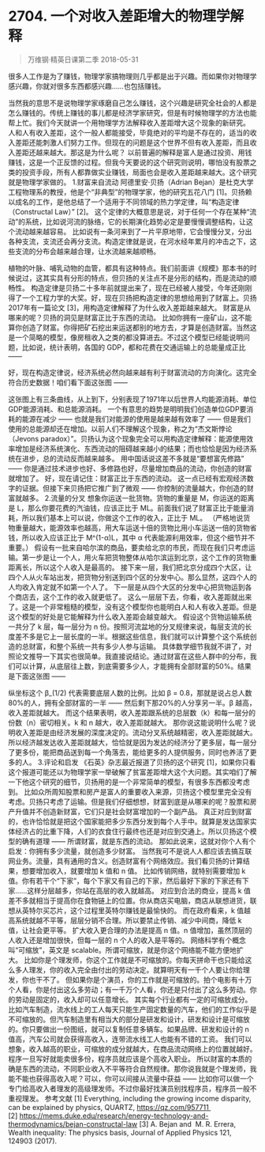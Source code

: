 # 2704. 一个对收入差距增大的物理学解释
> 万维钢·精英日课第二季
2018-05-31

很多人工作是为了赚钱，物理学家搞物理则几乎都是出于兴趣。而如果你对物理学感兴趣，你就对很多东西都感兴趣……也包括赚钱。

当然我的意思不是说物理学家琢磨自己怎么赚钱，这个兴趣是研究全社会的人都是怎么赚钱的。传统上赚钱的事儿都是经济学家研究，但是有时候物理学的方法也能帮上忙。我们今天就讲一个用物理学方法解释收入差距增大这个现象的新研究。
人和人有收入差距，这个一般人都能接受，毕竟绝对的平均是不存在的，适当的收入差距还能刺激人们努力工作。但现在的问题是这个世界不但有收入差距，而且收入差距还越来越大。那这是为什么呢？
以前普遍的解释是富人是通过投资、用钱赚钱，这是一个正反馈的过程。但我今天要说的这个研究则说明，哪怕没有股票之类的投资手段，所有人都靠做实业赚钱，局面也会是收入差距越来越大。这个研究就是物理学家做的。
1.财富来自流动
阿德里安·贝扬（Adrian Bejan）是杜克大学工程物理系的教授，他是个“非典型”的物理学家，他的研究五花八门 [1]。贝扬赖以成名的工作，是他总结了一个适用于不同领域的热力学定律，叫“构造定律（Constructal Law）” [2]。
这个定律的大概意思是说，对于任何一个存在某种“流动”的系统，比如说河流的脉络，它的长期演化趋势必定是要慢慢调整结构，让这个流动越来越容易。
比如说有一条河来到了一片平原地带，它会慢慢分叉，分出各种支流，支流还会再分支流。构造定律就是说，在河水经年累月的冲击之下，这些支流的分布会越来越合理，让水流越来越顺畅。

植物的叶脉、哺乳动物的血管，都具有这种特点。我们前面讲《规模》那本书的时候说过，这其实具有分形的特点，但贝扬的关注点不是分形的结构，而是流动的顺畅性。
构造定律是贝扬二十多年前就提出来了，现在已经被人接受，今年还刚刚得了一个工程力学的大奖。好，现在贝扬把构造定律的思想给用到了财富上。贝扬2017年有一篇论文 [3]，用构造定律解释了为什么收入差距越来越大。
财富是从哪来的呢？贝扬的洞见是财富正比于东西的流动。
比如你拥有一座矿山，这不能算你创造了财富。你得把矿石挖出来运送都别的地方去，才算是创造财富。当然这是一个简略的模型，像房租收入之类的都没算进去。不过这个模型已经能说明问题，比如说，统计表明，各国的 GDP，都和花费在交通运输上的总能量成正比 —— 

好，现在构造定律说，经济系统必然向越来越有利于财富流动的方向演化。这完全符合历史数据！咱们看下面这张图 —— 

这张图上有三条曲线，从上到下，分别表现了1971年以后世界人均能源消耗、单位GDP能源消耗、和总能源消耗。
一个有意思的趋势是明明我们创造单位GDP要消耗的能源在减少 —— 也就是我们对能源的使用是越来越有效率了 —— 但是我们使用的总能源却还在增加。以前人们不理解这个现象，称之为“杰文斯悖论（Jevons paradox）”。贝扬认为这个现象完全可以用构造定律解释：能源使用效率增加是经济系统演化、东西流动的阻碍越来越小的结果；而也恰恰是因为经济系统在进步，总的流动反而越来越多。
用中国话说这差不多就是“要想富先修路” —— 你是通过技术进步也好、多修路也好，尽量增加商品的流动，你创造的财富就增加了。
好，现在请记住：财富正比于东西的流动。
这一点已经有宏观经济数字的证据。但接下来贝扬把它推广到了微观 —— 你控制的流量越大，你创造的财富就越多。
2.流量的分叉
想象你运送一批货物。货物的重量是 M，你运送的距离是 L，那么你要花费的汽油钱，应该正比于 ML。前面我们说了财富正比于能量消耗，所以我们基本上可以说，你做这个工作的收入，正比于 ML。
（严格地说货物重量越大，能源效率也越高，用大车运送十倍的货物比用小车运送一倍的货物省钱，所以收入应该正比于 M^(1-α)L，其中 α 代表能源利用效率，但这个细节并不重要。）
假设有一批来自哈尔滨的商品，要卖给北京的市民，而现在我们只考虑运输。第一步是让一个人，用火车把货物整体从哈尔滨运到北京，这个工作的货物重距离长，所以这个人收入是最高的。
接下来一层，我们把北京分成四个大区，让四个人从火车站出发，把货物分别送到四个区的分发中心。那么显然，这四个人的人均收入肯定就不如第一个人了。
下一层是从四个大区的分发中心把货物运到各个商店去，这个工作的收入就更低了。
这么一层层下去，你看，收入差距就出来了。这是一个非常粗糙的模型，没有这个模型你也能明白人和人有收入差距。但是这个模型的好处是它能解释为什么收入差距会越变越大。
假设这个货物运输系统一共分了 k 层，每一层分为 n 份。按照河流盆地的分叉规律来说，每层支流的长度差不多是它上一层长度的一半。根据这些信息，我们就可以计算整个这个系统创造的总财富，和整个系统一共有多少人参与运输。
具体数学细节我就不讲了，对照论文推导一下其实也很简单。我直接说结论。通过财富在这些人群中的分布，我们可以计算，从底层往上数，到底需要多少人，才能拥有全部财富的50%。结果是下面这张图 ——

纵坐标这个 β_(1/2) 代表需要底层人数的比例。比如 β = 0.8，那就是说占总人数80%的人，拥有全部财富的一半 —— 然后剩下那20%的人分享另一半。β 越高，收入差距就越大。
而这个结果表明，收入差距跟系统的总层数（k）和每一层分的份数（n）密切相关。k 和 n 越大，收入差距就越大。
那你说这能说明什么呢？说明收入差距是由经济发展的深度决定的。流动分叉系统越精密，收入差距就越大。
所以经济越发达收入差距就越大，恰恰就是因为发达的经济分了更多层，每一层分了更多份，能把商品送到每一个角落去，能给更多的人提供服务，同时也养活了更多的人。
3.评论和启发
《石英》杂志最近报道了贝扬的这个研究 [1]，如果你只看这个报道可能还以为物理学家一举破解了贫富差距增大这个大问题。其实咱们了解一下他这个研究的细节，贝扬用的是一个非常简单的模型，有很多东西都没考虑到。
比如众所周知股票和房产是富人的重要收入来源，贝扬这个模型里完全没有考虑。贝扬只考虑了运输。但是我们仔细想想，财富到底是从哪来的呢？股票和房产升值并不创造新财富，它们只是社会财富增加的一个副产品。
真正对应到财富的，也许恰恰就是把这个国家能把多少东西分发到每个人手中。就算是发达国家实体经济占的比重下降，人们的衣食住行最终也还是对应到交通上。所以贝扬这个模型的确有道理 ——
所谓财富，就是东西的流动。
那如此说来，这就对你个人有个启发：你拥有多少流量，就创造多少财富。
当然我可不是说人人都应该去搞互联网业务。流量，具有通用的含义。创造财富有个网络效应。我们看贝扬的计算结果，想要增加收入，就要增加 k 值和 n 值。
比如传销网络，就特别需要增加 k 值。你有若干个“下家”，每个下家又有自己的下家，然后最好下家的下家还有下家……这样分层越多，你站在高层的收入就越高。
对应到合法的商业，提高 k 值差不多就相当于提高你在食物链上的位置。你从商店买电脑，商店从联想进货，联想从英特尔买芯片，这个过程里英特尔赚钱是最愉快的。
而在政府看来，k 值越高系统就越不平等，层层分销不合理。所以要禁止传销、减少中间商，降低 k 值，让社会更平等。
扩大收入更合理的办法是提高 n 值。n 值增加，虽然顶层的人收入还是增加很快，但每一层的 n 个人的收入是平等的。
网络科学有个概念叫“可缩放”，英文是 scalable。所谓可缩放，就是你这个网络能不能方便地扩大。
比如你是个理发师，你这个工作就是不可缩放的。你每天拼命干也只能给这么多人理发，你的收入完全由付出的劳动决定。就算明天有一千个人要让你给理发，你也干不了。
但如果你是个演员，你的工作就是可缩放的。拍个电影有十万个人看，你是付出这么多劳动；有一千万个人看，你还是只付出了这么多劳动。你的劳动是固定的，收入却可以任意增长。
其实每个行业都有一定的可缩放成分。比如汽车制造，流水线上的工人每天只能生产固定数量的汽车，他们的工作似乎是不可缩放的。但汽车制造里有相当大的部分是研发和设计，研发和设计是可缩放的。你只要做出一份图纸，就可以复制任意多辆车。如果品牌、研发和设计的 n 值高，汽车公司就会获得高收入，连带流水线工人也能有不错的工资。
我们可以想象，收入越高的职业，可缩放的成分就越大，在商品流动网络上的位置就越好。程序一旦写好就能卖很多份，程序员就应该是个高收入职业。
所以财富的本质的确是东西的流动，不同职业收入不平等符合自然规律。那你说我就是个理发师，我能不能也获得高收入呢？可以，你可以间接从流量中获益 —— 比如你可以做一个专门给高收入者理发的高级理发师。不过你最好找演员别找程序员，程序员一般不重视理发。
参考文献
[1] Everything, including the growing income disparity, can be explained by physics, QUARTZ, https://qz.com/957711 
[2] https://mems.duke.edu/research/energy-technology-and-thermodynamics/bejan-constructal-law
[3] A. Bejan and  M. R. Errera, Wealth inequality: The physics basis, Journal of Applied Physics 121, 124903 (2017).